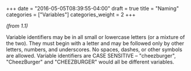 +++
date = "2016-05-05T08:39:55-04:00"
draft = true
title = "Naming"
categories = ["Variables"]
categories_weight = 2
+++

_(from 1.1)_

Variable identifiers may be in all small or lowercase letters (or a mixture of the two). They must begin with a letter and may be followed only by other letters, numbers, and underscores. No spaces, dashes, or other symbols are allowed. Variable identifiers are CASE SENSITIVE – "cheezburger", "CheezBurger" and "CHEEZBURGER" would all be different variables.